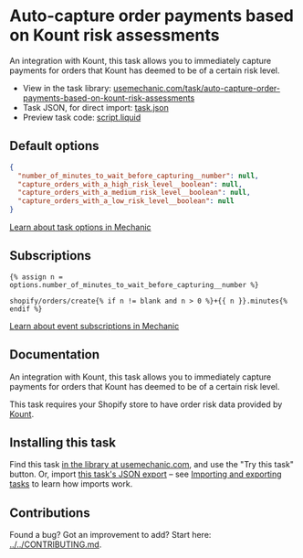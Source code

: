 # Auto-capture order payments based on Kount risk assessments

An integration with Kount, this task allows you to immediately capture payments for orders that Kount has deemed to be of a certain risk level.

* View in the task library: [usemechanic.com/task/auto-capture-order-payments-based-on-kount-risk-assessments](https://usemechanic.com/task/auto-capture-order-payments-based-on-kount-risk-assessments)
* Task JSON, for direct import: [task.json](../../tasks/auto-capture-order-payments-based-on-kount-risk-assessments.json)
* Preview task code: [script.liquid](./script.liquid)

## Default options

```json
{
  "number_of_minutes_to_wait_before_capturing__number": null,
  "capture_orders_with_a_high_risk_level__boolean": null,
  "capture_orders_with_a_medium_risk_level__boolean": null,
  "capture_orders_with_a_low_risk_level__boolean": null
}
```

[Learn about task options in Mechanic](https://docs.usemechanic.com/article/471-task-options)

## Subscriptions

```liquid
{% assign n = options.number_of_minutes_to_wait_before_capturing__number %}

shopify/orders/create{% if n != blank and n > 0 %}+{{ n }}.minutes{% endif %}
```

[Learn about event subscriptions in Mechanic](https://docs.usemechanic.com/article/408-subscriptions)

## Documentation

An integration with Kount, this task allows you to immediately capture payments for orders that Kount has deemed to be of a certain risk level.

This task requires your Shopify store to have order risk data provided by [Kount](https://www.kount.com).

## Installing this task

Find this task [in the library at usemechanic.com](https://usemechanic.com/task/auto-capture-order-payments-based-on-kount-risk-assessments), and use the "Try this task" button. Or, import [this task's JSON export](../../tasks/auto-capture-order-payments-based-on-kount-risk-assessments.json) – see [Importing and exporting tasks](https://docs.usemechanic.com/article/505-importing-and-exporting-tasks) to learn how imports work.

## Contributions

Found a bug? Got an improvement to add? Start here: [../../CONTRIBUTING.md](../../CONTRIBUTING.md).
